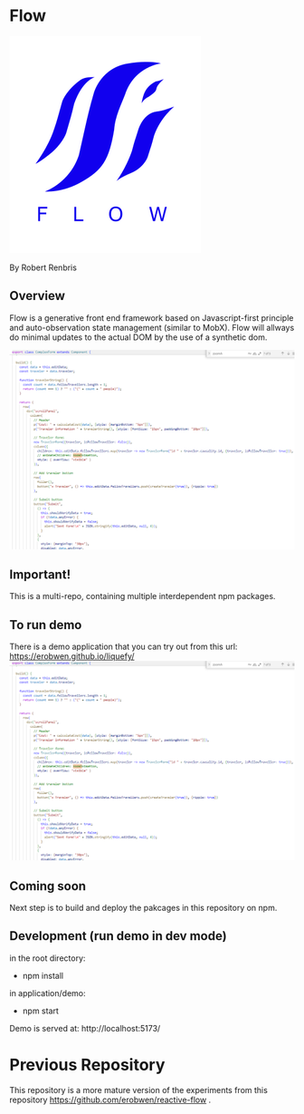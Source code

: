 # Flow

![Logotype](/application/demo/public/flow.svg?raw=true "Logotype")

By Robert Renbris

## Overview

Flow is a generative front end framework based on Javascript-first principle and auto-observation state management (similar to MobX). Flow will allways do minimal updates to the actual DOM by the use of a synthetic dom. 

![Alt text](/documents/images/code.png?raw=true "Screenshot")

## Important!

This is a multi-repo, containing multiple interdependent npm packages. 


## To run demo

There is a demo application that you can try out from this url: https://erobwen.github.io/liquefy/
![Alt text](/documents/images/code.png?raw=true "Screenshot")

## Coming soon

Next step is to build and deploy the pakcages in this repository on npm.  


## Development (run demo in dev mode)

in the root directory: 

* npm install

in application/demo: 

* npm start

Demo is served at: http://localhost:5173/

# Previous Repository

This repository is a more mature version of the experiments from this repository https://github.com/erobwen/reactive-flow . 

